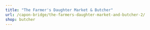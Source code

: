 ```yaml
---
title: "The Farmer's Daughter Market & Butcher"
url: /capon-bridge/the-farmers-daughter-market-and-butcher-2/
shop: butcher
---
```

